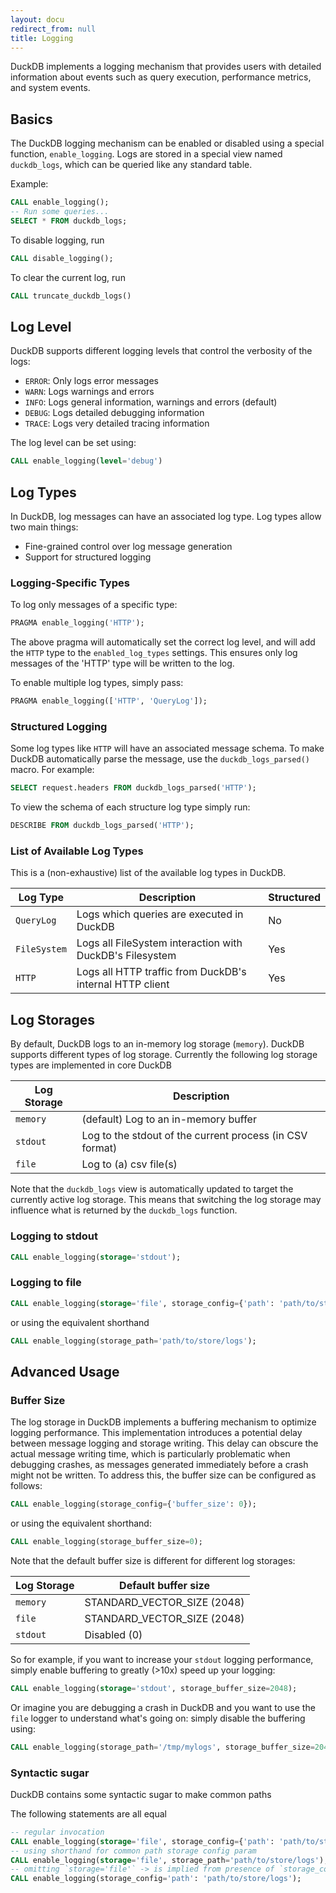 ```yaml
---
layout: docu
redirect_from: null
title: Logging
---
```


DuckDB implements a logging mechanism that provides users with detailed information about events such as query execution,
performance metrics, and system events.

## Basics

The DuckDB logging mechanism can be enabled or disabled using a special function, `enable_logging`. Logs are stored in a special view
named `duckdb_logs`, which can be queried like any standard table.

Example:

```sql
CALL enable_logging();
-- Run some queries...
SELECT * FROM duckdb_logs;
```

To disable logging, run

```sql
CALL disable_logging();
```

To clear the current log, run

```sql
CALL truncate_duckdb_logs()
```

## Log Level

DuckDB supports different logging levels that control the verbosity of the logs:

* `ERROR`: Only logs error messages
* `WARN`: Logs warnings and errors
* `INFO`: Logs general information, warnings and errors (default)
* `DEBUG`: Logs detailed debugging information
* `TRACE`: Logs very detailed tracing information

The log level can be set using:

```sql
CALL enable_logging(level='debug')
```

## Log Types

In DuckDB, log messages can have an associated log type. Log types allow two main things:

- Fine-grained control over log message generation
- Support for structured logging

### Logging-Specific Types

To log only messages of a specific type:

```sql
PRAGMA enable_logging('HTTP');
```

The above pragma will automatically set the correct log level, and will add the `HTTP` type to the `enabled_log_types` settings. This ensures
only log messages of the 'HTTP' type will be written to the log.

To enable multiple log types, simply pass:

```sql
PRAGMA enable_logging(['HTTP', 'QueryLog']);
```

### Structured Logging

Some log types like `HTTP` will have an associated message schema. To make DuckDB automatically parse the message, use the `duckdb_logs_parsed()` macro. For example:

```sql
SELECT request.headers FROM duckdb_logs_parsed('HTTP');
```

To view the schema of each structure log type simply run:

```sql
DESCRIBE FROM duckdb_logs_parsed('HTTP');
```

### List of Available Log Types

This is a (non-exhaustive) list of the available log types in DuckDB.

| Log Type     | Description                                              | Structured |
|--------------|----------------------------------------------------------|------------|
| `QueryLog`   | Logs which queries are executed in DuckDB                | No         |
| `FileSystem` | Logs all FileSystem interaction with DuckDB's Filesystem | Yes        |
| `HTTP`       | Logs all HTTP traffic from DuckDB's internal HTTP client | Yes        |

## Log Storages

By default, DuckDB logs to an in-memory log storage (`memory`). DuckDB supports different types of log storage. Currently
the following log storage types are implemented in core DuckDB


| Log Storage | Description                                               |
|-------------|-----------------------------------------------------------|
| `memory`    | (default) Log to an in-memory buffer                      |
| `stdout`    | Log to the stdout of the current process (in CSV format)  |
| `file`      | Log to (a) csv file(s)                                    |


Note that the `duckdb_logs` view is automatically updated to target the currently active log storage. This means that switching
the log storage may influence what is returned by the `duckdb_logs` function.

### Logging to stdout
```sql
CALL enable_logging(storage='stdout');
```

### Logging to file 

```sql
CALL enable_logging(storage='file', storage_config={'path': 'path/to/store/logs'});
```
or using the equivalent shorthand
```sql
CALL enable_logging(storage_path='path/to/store/logs');
```

## Advanced Usage


### Buffer Size

The log storage in DuckDB implements a buffering mechanism to optimize logging performance. This implementation
introduces a potential delay between message logging and storage writing. This delay can obscure the actual message writing time,
which is particularly problematic when debugging crashes, as messages generated immediately before a crash might not be
written. To address this, the buffer size can be configured as follows:

```sql
CALL enable_logging(storage_config={'buffer_size': 0});
```

or using the equivalent shorthand:

```sql
CALL enable_logging(storage_buffer_size=0);
```

Note that the default buffer size is different for different log storages:


| Log Storage | Default buffer size         |
|-------------|-----------------------------|
| `memory`    | STANDARD_VECTOR_SIZE (2048) |
| `file`      | STANDARD_VECTOR_SIZE (2048) |
| `stdout`    | Disabled (0)                |

So for example, if you want to increase your `stdout` logging performance, simply enable buffering to greatly (>10x) speed up 
your logging:

```SQL
CALL enable_logging(storage='stdout', storage_buffer_size=2048);
```

Or imagine you are debugging a crash in DuckDB and you want to use the `file` logger to understand what's going on: simply disable the
buffering using:

```sql
CALL enable_logging(storage_path='/tmp/mylogs', storage_buffer_size=2048);
```

### Syntactic sugar
DuckDB contains some syntactic sugar to make common paths

The following statements are all equal 
```sql
-- regular invocation 
CALL enable_logging(storage='file', storage_config={'path': 'path/to/store/logs'});
-- using shorthand for common path storage config param 
CALL enable_logging(storage='file', storage_path='path/to/store/logs');
-- omitting `storage='file'` -> is implied from presence of `storage_config`
CALL enable_logging(storage_config='path': 'path/to/store/logs');
```
